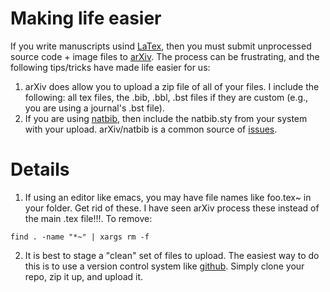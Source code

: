 Making life easier
==========

If you write manuscripts usind [LaTex](http://www.latex-project.org/), then you must submit unprocessed source code + image files to [arXiv](http://arxiv.org).  The process can be frustrating, and the following tips/tricks have made life easier for us:

1. arXiv does allow you to upload a zip file of all of your files.  I include the following: all tex files, the .bib, .bbl, .bst files if they are custom (e.g., you are using a journal's .bst file).
2. If you are using [natbib](http://merkel.zoneo.net/Latex/natbib.php), then include the natbib.sty from your system with your upload.  arXiv/natbib is a common source of [issues](http://arxiv.org/help/faq/texlive).

Details
=====

1.  If using an editor like emacs, you may have file names like foo.tex~ in your folder.  Get rid of these.  I have seen arXiv process these instead of the main .tex file!!!.  To remove:

```{sh}
find . -name "*~" | xargs rm -f
```

2.  It is best to stage a "clean" set of files to upload.  The easiest way to do this is to use a version control system like [github](github.com).  Simply clone your repo, zip it up, and upload it.
